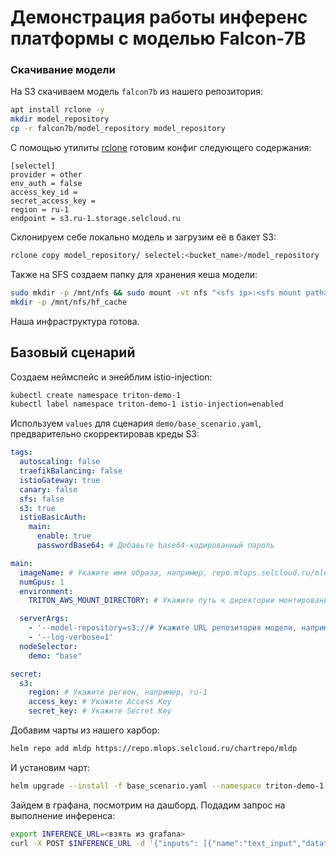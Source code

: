 # Демонстрация работы инференс платформы с моделью Falcon-7B

### Скачивание модели
На S3 скачиваем модель `falcon7b` из нашего репозитория:

```bash
apt install rclone -y
mkdir model_repository
cp -r falcon7b/model_repository model_repository
```

С помощью утилиты [rclone](https://docs.selectel.ru/cloud/object-storage/tools/rclone/) готовим конфиг следующего содержания:

```
[selectel]
provider = other
env_auth = false
access_key_id =
secret_access_key =
region = ru-1
endpoint = s3.ru-1.storage.selcloud.ru
```

Склонируем себе локально модель и загрузим её в бакет S3:

```bash
rclone copy model_repository/ selectel:<bucket_name>/model_repository
```

Также на SFS создаем папку для хранения кеша модели:

```bash
sudo mkdir -p /mnt/nfs && sudo mount -vt nfs "<sfs ip>:<sfs mount path>" /mnt/nfs
mkdir -p /mnt/nfs/hf_cache
```

Наша инфраструктура готова.

## Базовый сценарий
Создаем неймспейс и энейблим istio-injection:
```bash
kubectl create namespace triton-demo-1
kubectl label namespace triton-demo-1 istio-injection=enabled
```

Используем `values` для сценария `demo/base_scenario.yaml`, предварительно скорректировав креды S3:

```yaml
tags:
  autoscaling: false
  traefikBalancing: false
  istioGateway: true
  canary: false
  sfs: false
  s3: true
  istioBasicAuth:
    main:
      enable: true
      passwordBase64: # Добавьте base64-кодированный пароль

main:
  imageName: # Укажите имя образа, например, repo.mlops.selcloud.ru/mldp/triton_transformer_server:24.05-zstd
  numGpus: 1
  environment:
    TRITON_AWS_MOUNT_DIRECTORY: # Укажите путь к директории монтирования AWS, например, /opt/tritonserver

  serverArgs:
    - '--model-repository=s3://# Укажите URL репозитория модели, например, https://s3.ru-1.storage.selcloud.ru:443/<bucket_name>/model_repository'
    - '--log-verbose=1'
  nodeSelector:
    demo: "base"

secret:
  s3:
    region: # Укажите регион, например, ru-1
    access_key: # Укажите Access Key
    secret_key: # Укажите Secret Key
```

Добавим чарты из нашего харбор:
```bash
helm repo add mldp https://repo.mlops.selcloud.ru/chartrepo/mldp
```

И установим чарт:
```bash
helm upgrade --install -f base_scenario.yaml --namespace triton-demo-1 triton-demo-1 mldp/triton-inference-server 
```

Зайдем в графана, посмотрим на дашборд. Подадим запрос на выполнение инференса:

```bash
export INFERENCE_URL=<взять из grafana>
curl -X POST $INFERENCE_URL -d '{"inputs": [{"name":"text_input","datatype":"BYTES","shape":[1],"data":["I am going"]}]}'
```